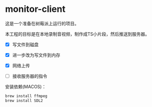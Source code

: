 # monitor-client
这是一个准备在树莓派上运行的项目。  

本工程的目标是在本地录制音视频，制作成TS小片段，然后推送到服务器。

- [x] 写文件到磁盘
- [x] 进一步改为写文件到内存
- [x] 网络上传
- [ ] 接收服务器的指令


安装依赖(MACOS)：
```bash
brew install ffmpeg
brew install SDL2
```